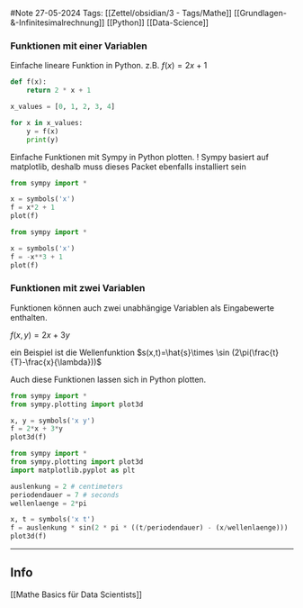 #Note
27-05-2024
Tags: [[Zettel/obsidian/3 - Tags/Mathe]] [[Grundlagen-&-Infinitesimalrechnung]] [[Python]] [[Data-Science]]

### Funktionen mit einer Variablen
Einfache lineare Funktion in Python.
z.B. $f(x)=2x\ +\ 1$


```python
def f(x):
    return 2 * x + 1

x_values = [0, 1, 2, 3, 4]

for x in x_values:
    y = f(x)
    print(y)
```

Einfache Funktionen mit  Sympy in Python plotten. 
! Sympy basiert auf matplotlib, deshalb muss dieses Packet ebenfalls installiert sein


```python
from sympy import *

x = symbols('x')
f = x*2 + 1
plot(f)
```


```python
from sympy import *

x = symbols('x')
f = -x**3 + 1
plot(f)
```

### Funktionen mit zwei Variablen

Funktionen können auch zwei unabhängige Variablen als Eingabewerte enthalten. 

$f(x, y)= 2x\ +\ 3y$

ein Beispiel ist die Wellenfunktion    $s(x,t)=\hat{s}\times \sin (2\pi(\frac{t}{T}-\frac{x}{\lambda}))$  

Auch diese Funktionen lassen sich in Python plotten.


```python
from sympy import *
from sympy.plotting import plot3d

x, y = symbols('x y')
f = 2*x + 3*y
plot3d(f)
```


```python
from sympy import *
from sympy.plotting import plot3d
import matplotlib.pyplot as plt

auslenkung = 2 # centimeters
periodendauer = 7 # seconds
wellenlaenge = 2*pi

x, t = symbols('x t')
f = auslenkung * sin(2 * pi * ((t/periodendauer) - (x/wellenlaenge)))
plot3d(f)
```


---
## Info

[[Mathe Basics für Data Scientists]]